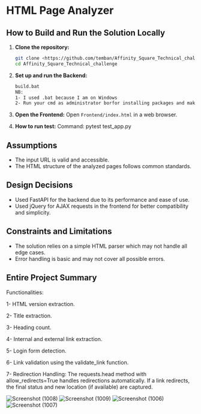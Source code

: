 # HTML Page Analyzer

## How to Build and Run the Solution Locally

1. **Clone the repository:**
    ```sh
    git clone <https://github.com/temban/Affinity_Square_Technical_challenge>
    cd Affinity_Square_Technical_challenge
    ```

2. **Set up and run the Backend:**
    ```bat
    build.bat
    NB: 
    1- I used .bat because I am on Windows
    2- Run your cmd as administrator borfor installing packages and make sure you pip version is upto date
    ```

3. **Open the Frontend:**
    Open `Frontend/index.html` in a web browser.


4. **How to run test:**
    Command:  pytest test_app.py


## Assumptions

- The input URL is valid and accessible.
- The HTML structure of the analyzed pages follows common standards.

## Design Decisions

- Used FastAPI for the backend due to its performance and ease of use.
- Used jQuery for AJAX requests in the frontend for better compatibility and simplicity.

## Constraints and Limitations

- The solution relies on a simple HTML parser which may not handle all edge cases.
- Error handling is basic and may not cover all possible errors.


## Entire Project Summary
Functionalities:

1- HTML version extraction.

2- Title extraction.

3- Heading count.

4- Internal and external link extraction.

5- Login form detection.

6- Link validation using the validate_link function.

7- Redirection Handling:
The requests.head method with allow_redirects=True handles redirections automatically. If a link redirects, the final status and new location (if available) are captured.

![Screenshot (1008)](https://github.com/temban/Affinity_Square_Technical_challenge/assets/76685729/61540d26-16ec-4f06-af81-22ca95b56cb0)
![Screenshot (1009)](https://github.com/temban/Affinity_Square_Technical_challenge/assets/76685729/01595797-b8d8-4f7c-93d1-cd50729cd896)
![Screenshot (1006)](https://github.com/temban/Affinity_Square_Technical_challenge/assets/76685729/bb421ae3-6f0b-4346-8e28-7bcd472020ab)
![Screenshot (1007)](https://github.com/temban/Affinity_Square_Technical_challenge/assets/76685729/80dd2f8d-26b3-4628-ba12-f67eaddc093f)


